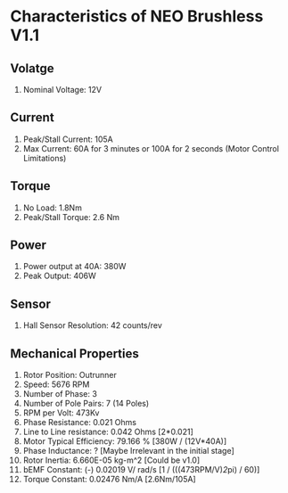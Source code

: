 # Characteristics of NEO Brushless V1.1

## Volatge
1. Nominal Voltage: 12V

## Current 
1. Peak/Stall Current: 105A
2. Max Current: 60A for 3 minutes or 100A for 2 seconds (Motor Control Limitations)

## Torque
1. No Load: 1.8Nm
2. Peak/Stall Torque: 2.6 Nm

## Power
1. Power output at 40A: 380W
2. Peak Output: 406W

## Sensor
1. Hall Sensor Resolution: 42 counts/rev

## Mechanical Properties
1. Rotor Position: Outrunner
2. Speed: 5676 RPM
3. Number of Phase: 3
4. Number of Pole Pairs: 7 (14 Poles)
5. RPM per Volt: 473Kv
6. Phase Resistance: 0.021 Ohms
7. Line to Line resistance: 0.042 Ohms [2*0.021]
8. Motor Typical Efficiency: 79.166 % [380W / (12V*40A)]
9. Phase Inductance: ? [Maybe Irrelevant in the initial stage]
10. Rotor Inertia: 6.660E-05 kg-m^2 [Could be v1.0]
11. bEMF Constant: (-) 0.02019 V/ rad/s [1 / (((473RPM/V)*2*pi) / 60)]
12. Torque Constant: 0.02476 Nm/A [2.6Nm/105A]